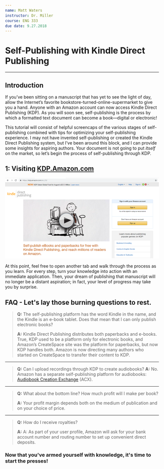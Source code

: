 ```yaml
---
name: Matt Waters
instructor: Dr. Miller
course: ENG 333
due date: 9.27.2018
---
```


# Self-Publishing with Kindle Direct Publishing
*****
## Introduction
If you’ve been sitting on a manuscript that has yet to see the light of day, allow the Internet’s favorite  bookstore-turned-online-supermarket to give you a hand. Anyone with an Amazon account can now access Kindle Direct Publishing (KDP). As you will soon see, self-publishing is the process by which a formatted text document can become a book&mdash;digital or electronic!

This tutorial will consist of helpful screencaps of the various stages of self-publishing combined with tips for optimizing your self-publishing experience. I may not have invented self-publishing or created the Kindle Direct Publishing system, but I’ve been around this block, and I can provide some insights for aspiring authors. Your document is not going to put *itself* on the market, so let’s begin the process of self-publishing through KDP.

## 1: Visiting [KDP.Amazon.com](https://kdp.amazon.com/en_US?ref_=TN_si)

![KDP Homepage](https://github.com/MMOG77/The-Vat/blob/master/KDPsc1.png)

At this point, feel free to open another tab and walk through the process as you learn. For every step, turn your knowledge into action with an immediate application. Then, your dream of publishing that manuscript will no longer be a distant aspiration; in fact, your level of progress may take you by surprise.

## **FAQ** - Let's lay those burning questions to rest.
>**Q:** The self-publishing platform has the word Kindle in the name, and the Kindle is an e-book tablet.  Does that mean that I can only publish electronic books?
>
>**A:** Kindle Direct Publishing distributes both paperbacks and e-books. True, KDP used to be a platform only for electronic books, and Amazon’s CreateSpace site was the platform for paperbacks, but now KDP handles both. Amazon is now directing many authors who started on CreateSpace to transfer their content to KDP.
*****
>**Q:** Can I upload recordings through KDP to create audiobooks?
>**A:** No. Amazon has a separate self-publishing platform for audiobooks: [Audiobook Creation Exchange](https://www.amazon.com/gp/education-publishing/Audiobooks?ref=edupub_hm_wp_ab) (ACX).
*****
>**Q:** What about the bottom line? How much profit will I make per book?
>
>**A:** Your profit margin depends both on the medium of publication and on your choice of price.
*****
>**Q:** How do I receive royalties?
>
>**A:** A: As part of your user profile, Amazon will ask for your bank account number and routing number to set up convenient direct deposits.

### Now that you've armed yourself with knowledge, it's time to __start__ the presses!
